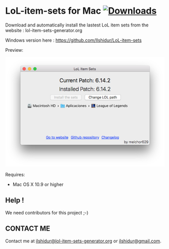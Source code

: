 # LoL-item-sets for Mac [![Downloads](https://img.shields.io/github/downloads/Ilshidur/LoL-item-sets-Mac/total.svg)](https://github.com/Ilshidur/LoL-item-sets-Mac/releases)

Download and automatically install the lastest LoL item sets from the website : lol-item-sets-generator.org

Windows version here : https://github.com/Ilshidur/LoL-item-sets

Preview:

![preview](preview.png)

Requires:

 - Mac OS X 10.9 or higher

## Help !

We need contributors for this project ;-)

CONTACT ME
---------

Contact me at [ilshidur@lol-item-sets-generator.org](mailto:ilshidur@lol-item-sets-generator.org) or [ilshidur@gmail.com](mailto:ilshidur@gmail.com).
